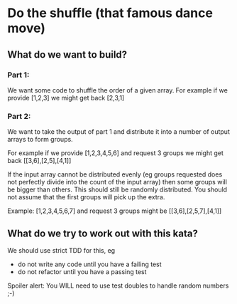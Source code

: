 # Do the shuffle (that famous dance move)

## What do we want to build?

### Part 1:

We want some code to shuffle the order of a given array. For example if we provide [1,2,3] we might get back [2,3,1]

### Part 2:

We want to take the output of part 1 and distribute it into a number of output arrays to form groups.

For example if we provide [1,2,3,4,5,6] and request 3 groups we might get back [[3,6],[2,5],[4,1]]

If the input array cannot be distributed evenly (eg groups requested does not perfectly divide into the count of the 
input array) then some groups will be bigger than others. This should still be randomly distributed. You should not 
assume that the first groups will pick up the extra.

Example: [1,2,3,4,5,6,7] and request 3 groups might be [[3,6],[2,5,7],[4,1]]

## What do we try to work out with this kata?

We should use strict TDD for this, eg 
- do not write any code until you have a failing test
- do not refactor until you have a passing test

Spoiler alert: You WILL need to use test doubles to handle random numbers ;-)
